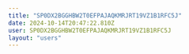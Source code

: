 ```yaml
---
title: "SP0DX2BGGHBW2T0EFPAJAQKMRJRT19VZ1B1RFC5J"
date: 2024-10-14T20:47:22.810Z
user: SP0DX2BGGHBW2T0EFPAJAQKMRJRT19VZ1B1RFC5J
layout: "users"
---
```

    